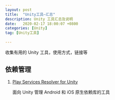```yaml
---
layout: post
title:  "Unity工具—汇总"
description: Unity 工具汇总及说明
date:   2020-02-17 18:00:07 +0800
categories: [Unity]
tag: [Unity工具]
 
---
```


收集有用的 Unity 工具，使用方式，链接等

## 依赖管理  

1. [Play Services Resolver for Unity](https://warl.top/posts/play-services-resolver)  

   面向 Unity 管理 Android 和 iOS 原生依赖库的工具